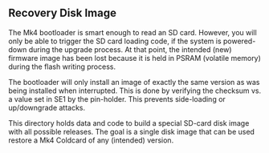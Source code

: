 
## Recovery Disk Image

The Mk4 bootloader is smart enough to read an SD card. However, you
will only be able to trigger the SD card loading code, if the system
is powered-down during the upgrade process. At that point, the
intended (new) firmware image has been lost because it is held in
PSRAM (volatile memory) during the flash writing process.

The bootloader will only install an image of exactly the same version
as was being installed when interrupted. This is done by verifying
the checksum vs. a value set in SE1 by the pin-holder. This prevents
side-loading or up/downgrade attacks.

This directory holds data and code to build a special SD-card disk
image with all possible releases. The goal is a single disk image that
can be used restore a Mk4 Coldcard of any (intended) version.
